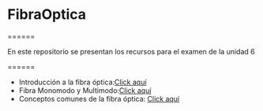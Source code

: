 # FibraOptica
======


En este repositorio se presentan los recursos para el examen de la unidad 6

======

- Introducción a la fibra óptica:[Click aquí](https://thefoa.org/ESP/Introduccion.htm)  
- Fibra Monomodo y Multimodo:[Click aquí](https://thefoa.org/ESP/Fibra_optica.htm)
- Conceptos comunes de la fibra óptica: [Click aquí](https://thefoa.org/ESP/Jerga.htm)

